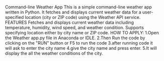 Command-line Weather App
This is a simple command-line weather app written in Python. It fetches and displays current weather data for a user-specified location (city or ZIP code) using the Weather API service.
FEATURES
Fetches and displays current weather data including temperature, humidity, wind speed, and weather condition.
Supports specifying location either by city name or ZIP code.
HOW TO APPLY:
1.Open the Weather app.py file in Anaconda or IDLE.
2.Then Run the code by clicking on the "RUN" button or F5 to run the code
3.after running code it will ask to enter the city name
4.give the city name and press enter.
5.It will display the all the weather conditions of the city.
